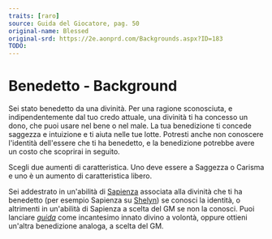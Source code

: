 ```yaml
---
traits: [raro]
source: Guida del Giocatore, pag. 50
original-name: Blessed
original-srd: https://2e.aonprd.com/Backgrounds.aspx?ID=183
TODO:
---
```


# Benedetto - Background

Sei stato benedetto da una divinità. Per una ragione sconosciuta, e
indipendentemente dal tuo credo attuale, una divinità ti ha concesso un dono,
che puoi usare nel bene o nel male. La tua benedizione ti concede saggezza e
intuizione e ti aiuta nelle tue lotte. Potresti anche non conoscere l'identità
dell'essere che ti ha benedetto, e la benedizione potrebbe avere un costo che
scoprirai in seguito.

Scegli due aumenti di caratteristica. Uno deve essere a Saggezza o Carisma e uno
è un aumento di caratteristica libero.

Sei addestrato in un'abilità di [Sapienza](/abilita/sapienza) associata alla
divinità che ti ha benedetto (per esempio Sapienza su
[Shelyn](/divinita/shelyn)) se conosci la identità, o altrimenti in un'abilità
di Sapienza a scelta del GM se non la conosci. Puoi lanciare
_[guida](/incantesimi/guida)_ come incantesimo innato divino a volontà, oppure
ottieni un'altra benedizione analoga, a scelta del GM.
